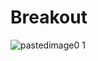 # Breakout

![pastedimage0 1](https://user-images.githubusercontent.com/37632366/40276044-e7732efa-5c3a-11e8-98b4-f2c09817db61.png)
